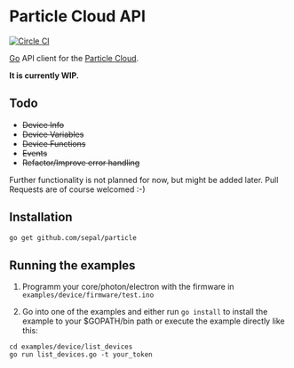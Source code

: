 # Particle Cloud API

[![Circle CI](https://circleci.com/gh/sepal/particle.svg?style=svg)](https://circleci.com/gh/sepal/particle)

[Go](https://golang.org/) API client for the [Particle Cloud](https://www.particle.io/).

**It is currently WIP.**

## Todo

- ~~Device Info~~
- ~~Device Variables~~
- ~~Device Functions~~
- ~~Events~~
- ~~Refactor/Improve error handling~~

Further functionality is not planned for now, but might be 
added later. Pull Requests are of course welcomed :-)


## Installation

```bash
go get github.com/sepal/particle
```

## Running the examples

1. Programm your core/photon/electron with the firmware in 
`examples/device/firmware/test.ino`

2. Go into one of the examples and either run `go install` to install 
the example to your $GOPATH/bin path or execute the example directly 
like this:

```
cd examples/device/list_devices
go run list_devices.go -t your_token
```